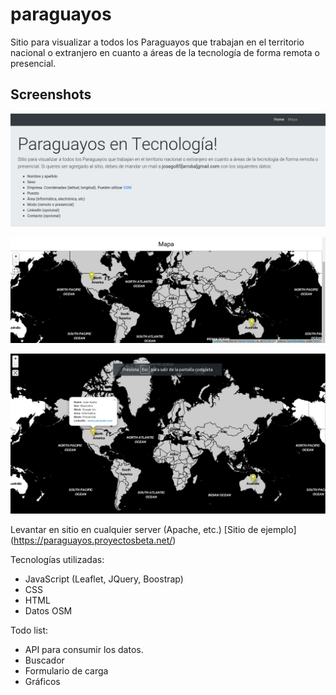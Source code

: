 # paraguayos
Sitio para visualizar a todos los Paraguayos que trabajan en el territorio nacional o extranjero en cuanto a áreas de la tecnología de forma remota o presencial. 

## Screenshots

![Screenshot](screenshots/paraguayan_info.png)

![Screenshot](screenshots/map.png)

![Screenshot](screenshots/fullscreen_map.png)

Levantar en sitio en cualquier server (Apache, etc.)
[Sitio de ejemplo] (https://paraguayos.proyectosbeta.net/)

Tecnologías utilizadas:
- JavaScript (Leaflet, JQuery, Boostrap)
- CSS
- HTML
- Datos OSM

Todo list:
- API para consumir los datos.
- Buscador
- Formulario de carga
- Gráficos
